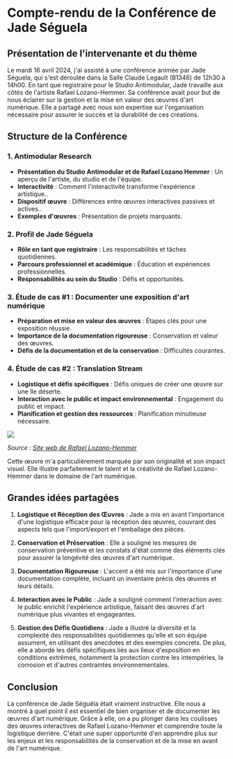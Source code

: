# Compte-rendu de la Conférence de Jade Séguela
## Présentation de l'intervenante et du thème
Le mardi 16 avril 2024, j'ai assisté à une conférence animée par Jade Séguela, qui s'est déroulée dans la Salle Claude Legault (B1346) de 12h30 à 14h00. En tant que registraire pour le Studio Antimodular, Jade travaille aux côtés de l'artiste Rafael Lozano-Hemmer. Sa conférence avait pour but de nous éclairer sur la gestion et la mise en valeur des œuvres d'art numérique. Elle a partagé avec nous son expertise sur l'organisation nécessaire pour assurer le succès et la durabilité de ces créations.

## Structure de la Conférence
### 1. Antimodular Research
- **Présentation du Studio Antimodular et de Rafael Lozano Hemmer** : Un aperçu de l'artiste, du studio et de l'équipe.
- **Interactivité** : Comment l'interactivité transforme l'expérience artistique..
- **Dispositif œuvre** : Différences entre œuvres interactives passives et actives..
- **Exemples d'œuvres** : Présentation de projets marquants.

### 2. Profil de Jade Séguela
- **Rôle en tant que registraire** : Les responsabilités et tâches quotidiennes.
- **Parcours professionnel et académique** : Éducation et expériences professionnelles.
- **Responsabilités au sein du Studio** : Défis et opportunités.

### 3. Étude de cas #1 : Documenter une exposition d'art numérique
- **Préparation et mise en valeur des œuvres** : Étapes clés pour une exposition réussie.
- **Importance de la documentation rigoureuse** : Conservation et valeur des œuvres.
- **Défis de la documentation et de la conservation** : Difficultés courantes.

### 4. Étude de cas #2 : Translation Stream
- **Logistique et défis spécifiques** : Défis uniques de créer une œuvre sur une île déserte.
- **Interaction avec le public et impact environnemental** : Engagement du public et impact.
- **Planification et gestion des ressources** : Planification minutieuse nécessaire.

<img src="./medias/photo_internet_translation_stream.png">

*Source : [Site web de Rafael Lozano-Hemmer](https://www.lozano-hemmer.com/exhibitions/rafael_lozano-hemmer_translation_island_abu_dhabi_2023.php#:~:text=November%2020th%2C%202023%20%2D%20January%2031st,water%20from%20downtown%20Abu%20Dhabi.)*

Cette œuvre m'a particulièrement marquée par son originalité et son impact visuel. Elle illustre parfaitement le talent et la créativité de Rafael Lozano-Hemmer dans le domaine de l'art numérique.

## Grandes idées partagées
1. **Logistique et Réception des Œuvres** : Jade a mis en avant l'importance d'une logistique efficace pour la réception des œuvres, couvrant des aspects tels que l'import/export et l'emballage des pièces.
  
2. **Conservation et Préservation** : Elle a souligné les mesures de conservation préventive et les constats d'état comme des éléments clés pour assurer la longévité des œuvres d'art numérique.
 
3. **Documentation Rigoureuse** : L'accent a été mis sur l'importance d'une documentation complète, incluant un inventaire précis des œuvres et leurs détails.

4. **Interaction avec le Public** : Jade a souligné comment l'interaction avec le public enrichit l'expérience artistique, faisant des œuvres d'art numérique plus vivantes et engageantes.

5. **Gestion des Défis Quotidiens** : Jade a illustré la diversité et la complexité des responsabilités quotidiennes qu'elle et son équipe assument, en utilisant des anecdotes et des exemples concrets. De plus, elle a abordé les défis spécifiques liés aux lieux d'exposition en conditions extrêmes, notamment la protection contre les intempéries, la corrosion et d'autres contraintes environnementales.
   
## Conclusion
La conférence de Jade Séguéla était vraiment instructive. Elle nous a montré à quel point il est essentiel de bien organiser et de documenter les œuvres d'art numérique. Grâce à elle, on a pu plonger dans les coulisses des œuvres interactives de Rafael Lozano-Hemmer et comprendre toute la logistique derrière. C'était une super opportunité d'en apprendre plus sur les enjeux et les responsabilités de la conservation et de la mise en avant de l'art numérique.
